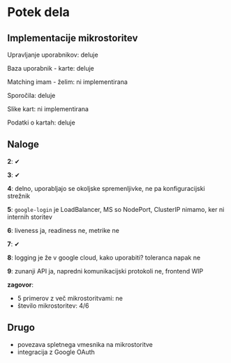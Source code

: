 # Potek dela

## Implementacije mikrostoritev

Upravljanje uporabnikov: deluje

Baza uporabnik - karte: deluje

Matching imam - želim: ni implementirana

Sporočila: deluje

Slike kart: ni implementirana

Podatki o kartah: deluje

## Naloge

**2**: ✔

**3**: ✔

**4**: delno, uporabljajo se okoljske spremenljivke, ne pa konfiguracijski strežnik

**5**: `google-login` je LoadBalancer, MS so NodePort, ClusterIP nimamo, ker ni internih storitev

**6**: liveness ja, readiness ne, metrike ne

**7**: ✔

**8**: logging je že v google cloud, kako uporabiti? toleranca napak ne

**9**: zunanji API ja, napredni komunikacijski protokoli ne, frontend WIP

**zagovor**:

- 5 primerov z več mikrostoritvami: ne
- število mikrostoritev: 4/6

## Drugo

- povezava spletnega vmesnika na mikrostoritve
- integracija z Google OAuth
